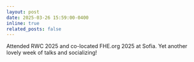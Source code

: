```yaml
---
layout: post
date: 2025-03-26 15:59:00-0400
inline: true
related_posts: false
---
```


Attended RWC 2025 and co-located FHE.org 2025 at Sofia. Yet another lovely week of talks and socializing!
